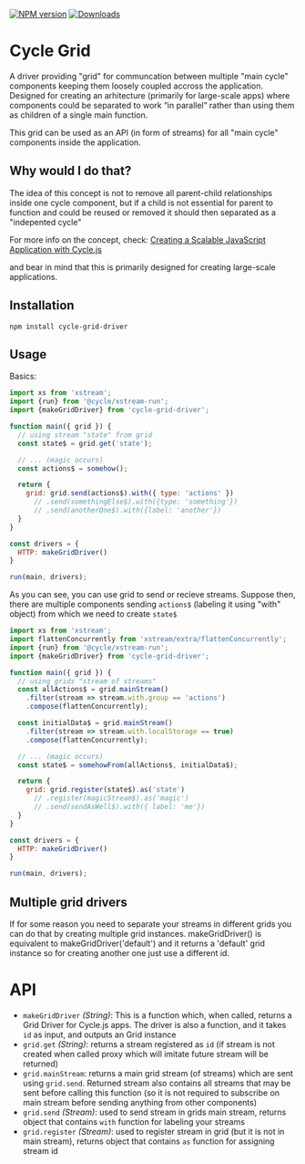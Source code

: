 [![NPM version][npm-image]][npm-url] [![Downloads][downloads-image]][npm-url]

# Cycle Grid

A driver providing "grid" for communcation between multiple "main cycle" components keeping them loosely coupled accross 
the application. Designed for creating an arhitecture (primarily for large-scale apps) where components 
could be separated to work “in parallel” rather than using them as children of a single main function.

This grid can be used as an API (in form of streams) for all "main cycle" components inside the application. 


## Why would I do that?

The idea of this concept is not to remove all parent-child relationships inside one cycle component, but if a child 
is not essential for parent to function and could be reused or removed it should then separated as a "indepented cycle" 

For more info on the concept, check: [Creating a Scalable JavaScript Application with Cycle.js](https://medium.com/@domagojk/creating-a-scalable-javascript-application-with-cycle-js-589f4d4020a5#.ucoin75ee)

and bear in mind that this is primarily designed for creating large-scale applications.

## Installation

```
npm install cycle-grid-driver
```

## Usage

Basics:

```js
import xs from 'xstream';
import {run} from '@cycle/xstream-run';
import {makeGridDriver} from 'cycle-grid-driver';

function main({ grid }) {
  // using stream "state" from grid
  const state$ = grid.get('state');

  // ... (magic occurs)
  const actions$ = somehow(); 

  return {
    grid: grid.send(actions$).with({ type: 'actions' })
      // .send(somethingElse$).with({type: 'something'})
      // .send(anotherOne$).with({label: 'another'})
  }
}

const drivers = {
  HTTP: makeGridDriver()
}

run(main, drivers);
```

As you can see, you can use grid to send or recieve streams.
Suppose then, there are multiple components sending ```actions$``` (labeling it using "with" object) 
from which we need to create ```state$```

```js
import xs from 'xstream';
import flattenConcurrently from 'xstream/extra/flattenConcurrently';
import {run} from '@cycle/xstream-run';
import {makeGridDriver} from 'cycle-grid-driver';

function main({ grid }) {
  // using grids "stream of streams"
  const allActions$ = grid.mainStream()
    .filter(stream => stream.with.group == 'actions')
    .compose(flattenConcurrently);

  const initialData$ = grid.mainStream()
    .filter(stream => stream.with.localStorage == true)
    .compose(flattenConcurrently);

  // ... (magic occurs)
  const state$ = somehowFrom(allActions$, initialData$); 

  return {
    grid: grid.register(state$).as('state')
      // .register(magicStream$).as('magic')
      // .send(sendAsWell$).with({ label: 'me'})
  }
}

const drivers = {
  HTTP: makeGridDriver()
}

run(main, drivers);
```

## Multiple grid drivers

If for some reason you need to separate your streams in different grids you can do that by creating multiple grid instances. 
makeGridDriver() is equivalent to makeGridDriver('default') and it returns a 'default' grid instance so for creating another one just use a different id.

# API

- `makeGridDriver` *(String)*: This is a function which, when called, returns a Grid Driver for Cycle.js
apps. The driver is also a function, and it takes `id` as input, and outputs an Grid instance
- `grid.get` *(String)*: returns a stream registered as `id` (if stream is not created when called proxy which will imitate future stream will be returned)
- `grid.mainStream`: returns a main grid stream (of streams) which are sent using `grid.send`. Returned stream also contains all streams that may be sent before calling this function (so it is not required to subscribe on main stream before sending anything from other components)
- `grid.send` *(Stream)*: used to send stream in grids main stream, returns object that contains `with` function for labeling your streams 
- `grid.register` *(Stream)*: used to register stream in grid (but it is not in main stream), returns object that contains `as` function for assigning stream id

[downloads-image]: http://img.shields.io/npm/dm/cycle-grid-driver.svg
[npm-url]: https://npmjs.org/package/cycle-grid-driver
[npm-image]: http://img.shields.io/npm/v/cycle-grid-driver.svg